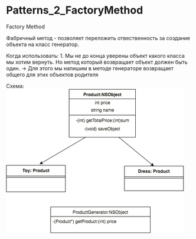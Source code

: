 # Patterns_2_FactoryMethod


Factory Method

Фабричный метод - позволяет переложить отвественность за создание объекта на класс генератор.

Когда использовать: 
      1. Мы не до конца уверены объект какого класса мы хотим вернуть. Но метод который возвращает объект должен быть один.
      -> Для этого мы напишим в методе генераторе возвращает общего для этих объектов родителя


Схема:
![alt text](https://github.com/HackDeveloperUA/Patterns_2_FactoryMethod/blob/master/Pattern2.png?raw=true)
